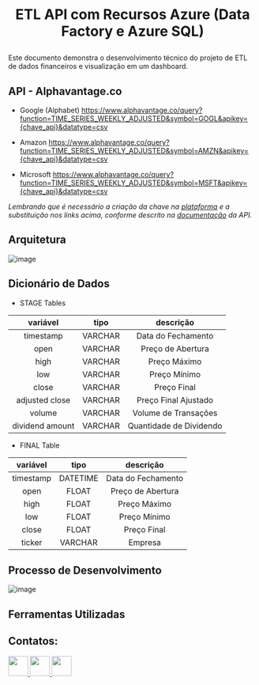 # <p align=center> ETL API com Recursos Azure (Data Factory e Azure SQL) </p>

Este documento demonstra o desenvolvimento técnico do projeto de ETL de dados financeiros e visualização em um dashboard.

## API - Alphavantage.co

 * Google (Alphabet)
 https://www.alphavantage.co/query?function=TIME_SERIES_WEEKLY_ADJUSTED&symbol=GOGL&apikey={chave_api}&datatype=csv

 * Amazon
 https://www.alphavantage.co/query?function=TIME_SERIES_WEEKLY_ADJUSTED&symbol=AMZN&apikey={chave_api}&datatype=csv 
 
 * Microsoft
 https://www.alphavantage.co/query?function=TIME_SERIES_WEEKLY_ADJUSTED&symbol=MSFT&apikey={chave_api}&datatype=csv

*Lembrando que é necessário a criação da chave na [plataforma](https://www.alphavantage.co) e a substituição nos links acima, conforme descrito na [documentação](https://www.alphavantage.co/documentation/) da API.*

## Arquitetura

![image](https://user-images.githubusercontent.com/54869201/219869935-bf0815e2-a31b-4b60-8f71-5ca66f2d372d.png)


## Dicionário de Dados

* STAGE Tables

|   **variável**  | **tipo** |    **descrição**   |
|:---------------:|:--------:|:------------------:|
|    timestamp    |   VARCHAR | Data do Fechamento |
|       open      |   VARCHAR |  Preço de Abertura |
|       high      |   VARCHAR |     Preço Máximo      |
|       low       |   VARCHAR |      Preço Mínimo     |
|      close      |   VARCHAR |     Preço Final    |
|  adjusted close |   VARCHAR |     Preço Final Ajustado    |
|      volume     |   VARCHAR | Volume de Transações                    |
| dividend amount |   VARCHAR | Quantidade de Dividendo                    |

* FINAL Table

|   **variável**  | **tipo** |    **descrição**   |
|:---------------:|:--------:|:------------------:|
|    timestamp    |   DATETIME   | Data do Fechamento |
|       open      |   FLOAT  |  Preço de Abertura |
|       high      |   FLOAT  |     Preço Máximo      |
|       low       |   FLOAT  |      Preço Mínimo     |
|      close      |   FLOAT  |     Preço Final    |
|      ticker     |  VARCHAR |         Empresa           |


## Processo de Desenvolvimento

![image](https://user-images.githubusercontent.com/54869201/219870726-d14e3247-452d-40f0-89f1-2e4bf9a18a36.png)



## Ferramentas Utilizadas


## Contatos:
<div>   
  <a href="https://www.linkedin.com/in/tferreirasilva/">
    <img width=40 src="https://cdn.jsdelivr.net/gh/devicons/devicon/icons/linkedin/linkedin-original.svg" />
  </a> 
  <a href = "mailto:thiago.ferreirawd@gmail.com">
      <img width=40 src="https://cdn.jsdelivr.net/gh/devicons/devicon/icons/google/google-original.svg" />
  </a>  
  <a href = "https://github.com/ThiagoFerreiraWD">
    <img width=40 src="https://cdn.jsdelivr.net/gh/devicons/devicon/icons/github/github-original.svg" />
  </a>     
</div>
